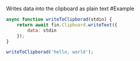 Writes data into the clipboard as plain text
#Example
```js
async function writeToClipborad(stdin) {
    return await fin.Clipboard.writeText({
        data: stdin
    });
}

writeToClipborad('hello, world');
```
